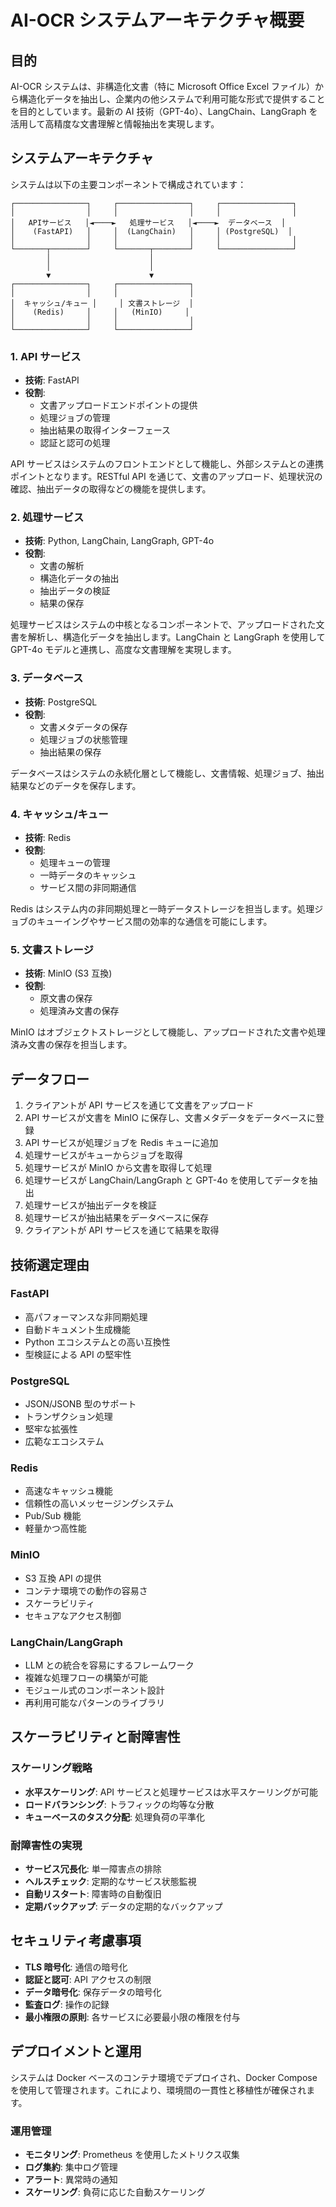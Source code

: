 # AI-OCR システムアーキテクチャ概要

## 目的

AI-OCR システムは、非構造化文書（特に Microsoft Office Excel ファイル）から構造化データを抽出し、企業内の他システムで利用可能な形式で提供することを目的としています。最新の AI 技術（GPT-4o）、LangChain、LangGraph を活用して高精度な文書理解と情報抽出を実現します。

## システムアーキテクチャ

システムは以下の主要コンポーネントで構成されています：

```
┌────────────────┐     ┌────────────────┐     ┌────────────────┐
│                │     │                │     │                │
│   APIサービス   │◄────►   処理サービス   │◄────►  データベース  │
│    (FastAPI)   │     │  (LangChain)   │     │ (PostgreSQL)  │
│                │     │                │     │                │
└───────┬────────┘     └───────┬────────┘     └────────────────┘
        │                      │
        │                      │
        ▼                      ▼
┌────────────────┐     ┌────────────────┐
│                │     │                │
│  キャッシュ/キュー │     │ 文書ストレージ  │
│    (Redis)     │     │   (MinIO)     │
│                │     │                │
└────────────────┘     └────────────────┘
```

### 1. API サービス

- **技術**: FastAPI
- **役割**:
  - 文書アップロードエンドポイントの提供
  - 処理ジョブの管理
  - 抽出結果の取得インターフェース
  - 認証と認可の処理

API サービスはシステムのフロントエンドとして機能し、外部システムとの連携ポイントとなります。RESTful API を通じて、文書のアップロード、処理状況の確認、抽出データの取得などの機能を提供します。

### 2. 処理サービス

- **技術**: Python, LangChain, LangGraph, GPT-4o
- **役割**:
  - 文書の解析
  - 構造化データの抽出
  - 抽出データの検証
  - 結果の保存

処理サービスはシステムの中核となるコンポーネントで、アップロードされた文書を解析し、構造化データを抽出します。LangChain と LangGraph を使用して GPT-4o モデルと連携し、高度な文書理解を実現します。

### 3. データベース

- **技術**: PostgreSQL
- **役割**:
  - 文書メタデータの保存
  - 処理ジョブの状態管理
  - 抽出結果の保存

データベースはシステムの永続化層として機能し、文書情報、処理ジョブ、抽出結果などのデータを保存します。

### 4. キャッシュ/キュー

- **技術**: Redis
- **役割**:
  - 処理キューの管理
  - 一時データのキャッシュ
  - サービス間の非同期通信

Redis はシステム内の非同期処理と一時データストレージを担当します。処理ジョブのキューイングやサービス間の効率的な通信を可能にします。

### 5. 文書ストレージ

- **技術**: MinIO (S3 互換)
- **役割**:
  - 原文書の保存
  - 処理済み文書の保存

MinIO はオブジェクトストレージとして機能し、アップロードされた文書や処理済み文書の保存を担当します。

## データフロー

1. クライアントが API サービスを通じて文書をアップロード
2. API サービスが文書を MinIO に保存し、文書メタデータをデータベースに登録
3. API サービスが処理ジョブを Redis キューに追加
4. 処理サービスがキューからジョブを取得
5. 処理サービスが MinIO から文書を取得して処理
6. 処理サービスが LangChain/LangGraph と GPT-4o を使用してデータを抽出
7. 処理サービスが抽出データを検証
8. 処理サービスが抽出結果をデータベースに保存
9. クライアントが API サービスを通じて結果を取得

## 技術選定理由

### FastAPI

- 高パフォーマンスな非同期処理
- 自動ドキュメント生成機能
- Python エコシステムとの高い互換性
- 型検証による API の堅牢性

### PostgreSQL

- JSON/JSONB 型のサポート
- トランザクション処理
- 堅牢な拡張性
- 広範なエコシステム

### Redis

- 高速なキャッシュ機能
- 信頼性の高いメッセージングシステム
- Pub/Sub 機能
- 軽量かつ高性能

### MinIO

- S3 互換 API の提供
- コンテナ環境での動作の容易さ
- スケーラビリティ
- セキュアなアクセス制御

### LangChain/LangGraph

- LLM との統合を容易にするフレームワーク
- 複雑な処理フローの構築が可能
- モジュール式のコンポーネント設計
- 再利用可能なパターンのライブラリ

## スケーラビリティと耐障害性

### スケーリング戦略

- **水平スケーリング**: API サービスと処理サービスは水平スケーリングが可能
- **ロードバランシング**: トラフィックの均等な分散
- **キューベースのタスク分配**: 処理負荷の平準化

### 耐障害性の実現

- **サービス冗長化**: 単一障害点の排除
- **ヘルスチェック**: 定期的なサービス状態監視
- **自動リスタート**: 障害時の自動復旧
- **定期バックアップ**: データの定期的なバックアップ

## セキュリティ考慮事項

- **TLS 暗号化**: 通信の暗号化
- **認証と認可**: API アクセスの制限
- **データ暗号化**: 保存データの暗号化
- **監査ログ**: 操作の記録
- **最小権限の原則**: 各サービスに必要最小限の権限を付与

## デプロイメントと運用

システムは Docker ベースのコンテナ環境でデプロイされ、Docker Compose を使用して管理されます。これにより、環境間の一貫性と移植性が確保されます。

### 運用管理

- **モニタリング**: Prometheus を使用したメトリクス収集
- **ログ集約**: 集中ログ管理
- **アラート**: 異常時の通知
- **スケーリング**: 負荷に応じた自動スケーリング
